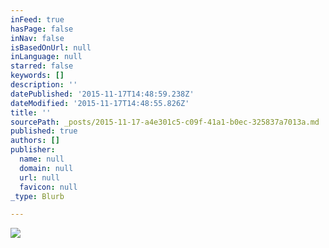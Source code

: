 ```yaml
---
inFeed: true
hasPage: false
inNav: false
isBasedOnUrl: null
inLanguage: null
starred: false
keywords: []
description: ''
datePublished: '2015-11-17T14:48:59.238Z'
dateModified: '2015-11-17T14:48:55.826Z'
title: ''
sourcePath: _posts/2015-11-17-a4e301c5-c09f-41a1-b0ec-325837a7013a.md
published: true
authors: []
publisher:
  name: null
  domain: null
  url: null
  favicon: null
_type: Blurb

---
```

![](https://the-grid-user-content.s3-us-west-2.amazonaws.com/fb1a3a31-da65-4d65-b095-1f40c6864480.jpg)